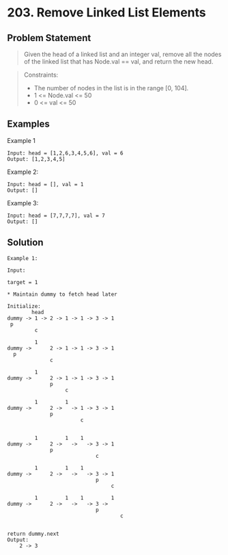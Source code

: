 # 203. Remove Linked List Elements

## Problem Statement

> Given the head of a linked list and an integer val, remove all the nodes of the linked list that has Node.val == val, and return the new head.

> Constraints:
>
> - The number of nodes in the list is in the range [0, 104].
> - 1 <= Node.val <= 50
> - 0 <= val <= 50

## Examples

Example 1

```
Input: head = [1,2,6,3,4,5,6], val = 6
Output: [1,2,3,4,5]
```

Example 2:

```
Input: head = [], val = 1
Output: []
```

Example 3:

```
Input: head = [7,7,7,7], val = 7
Output: []
```

## Solution

```
Example 1:

Input:

target = 1

* Maintain dummy to fetch head later

Initialize:
        head
dummy -> 1 -> 2 -> 1 -> 1 -> 3 -> 1
 p
         c

         1
dummy ->      2 -> 1 -> 1 -> 3 -> 1
  p
              c

         1
dummy ->      2 -> 1 -> 1 -> 3 -> 1
              p
                   c

         1         1
dummy ->      2 ->   -> 1 -> 3 -> 1
              p
                        c


         1         1    1
dummy ->      2 ->   ->   -> 3 -> 1
              p
                             c

         1         1    1
dummy ->      2 ->   ->   -> 3 -> 1
                             p
                                  c

         1         1    1         1
dummy ->      2 ->   ->   -> 3 ->
                             p
                                     c


return dummy.next
Output:
    2 -> 3

```
